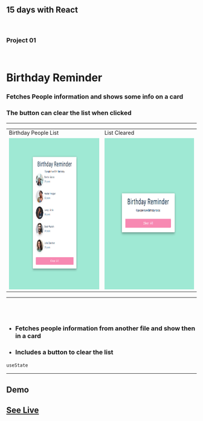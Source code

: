 
## 15 days with React 
<br/> 

### Project 01
<br/> 

# Birthday Reminder

### Fetches People information and shows some info on a card
### The button can clear the list when clicked
<hr />


<table>
  <tr>
    <td>Birthday People List</td>
     <td>List Cleared</td>
  </tr>
  <tr>
    <td><img src="img/birthday_reminder_list.png" width="450" height="400" /></td>
    <td><img src="img/birthday_reminder_clear.png" width="450" height="400"  /> </td>
  </tr>
 </table>
<hr /><br/> <br/>

* ### Fetches people information from another file and show then in a card
 * ### Includes a button to clear the list

```
useState
````
<hr />

## Demo

## <a class href="https://al-toggle-switcher.netlify.app/" target="_blank" >See Live</a>


<!--
<p float="center">
  <img src="img/birthday_reminder_list.png" width="450" height="400" />
  <img src="img/birthday_reminder_clear.png" width="450" height="400"  /> 
</p>

Birthday List              |  List cleared
:-------------------------:|:-------------------------:
![](img/birthday_reminder_list.png )  |  ![](img/birthday_reminder_clear.png)
-->
